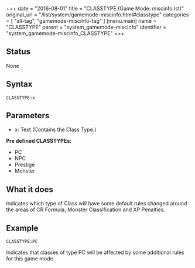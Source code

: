 +++
date = "2016-08-01"
title = "CLASSTYPE (Game Mode: miscinfo.lst)"
original_url = "/list/system/gamemode-miscinfo.html#classtype"
categories = [ "all-tag", "gamemode-miscinfo-tag" ]
[menu.main]
    name = "CLASSTYPE"
    parent = "system_gamemode-miscinfo"
    identifier = "system_gamemode-miscinfo_CLASSTYPE"
+++

## Status

None

## Syntax

`CLASSTYPE:x`

## Parameters

-   x: Text (Contains the Class Type.)



**Pre defined CLASSTYPEs:**

-   PC
-   NPC
-   Prestige
-   Monster

What it does
------------

Indicates which type of Class will have some default rules changed
around the areas of CR Formula, Monster Classification and XP Penalties.

Example
-------

`CLASSTYPE:PC`

Indicates that classes of type PC will be affected by some additional
rules for this game mode.


